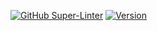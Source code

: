 [![GitHub Super-Linter](https://github.com/Ranoth/Portfolio-Svelte/workflows/Lint%20Code%20Base/badge.svg)](https://github.com/marketplace/actions/super-linter)
[![Version](https://img.shields.io/github/v/tag/Ranoth/Portfolio-Svelte)](https://github.com/Ranoth/Portfolio-Svelte/tags)